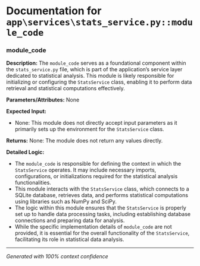 # Documentation for `app\services\stats_service.py::module_code`

### module_code

**Description:**
The `module_code` serves as a foundational component within the `stats_service.py` file, which is part of the application’s service layer dedicated to statistical analysis. This module is likely responsible for initializing or configuring the `StatsService` class, enabling it to perform data retrieval and statistical computations effectively.

**Parameters/Attributes:**
None

**Expected Input:**
- None: This module does not directly accept input parameters as it primarily sets up the environment for the `StatsService` class.

**Returns:**
None: The module does not return any values directly.

**Detailed Logic:**
- The `module_code` is responsible for defining the context in which the `StatsService` operates. It may include necessary imports, configurations, or initializations required for the statistical analysis functionalities.
- This module interacts with the `StatsService` class, which connects to a SQLite database, retrieves data, and performs statistical computations using libraries such as NumPy and SciPy.
- The logic within this module ensures that the `StatsService` is properly set up to handle data processing tasks, including establishing database connections and preparing data for analysis.
- While the specific implementation details of `module_code` are not provided, it is essential for the overall functionality of the `StatsService`, facilitating its role in statistical data analysis.

---
*Generated with 100% context confidence*
